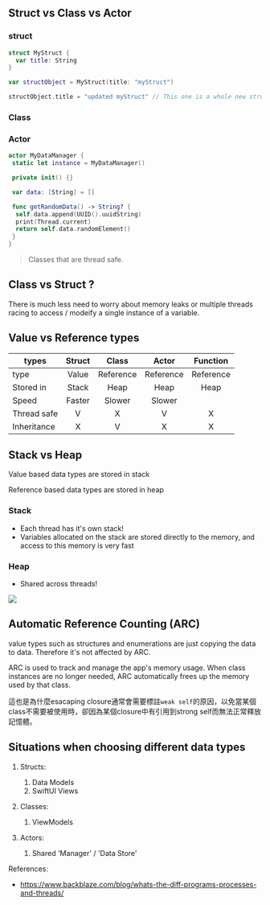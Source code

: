 
## Struct vs Class vs Actor

### struct

```swift
struct MyStruct {
  var title: String
}

var structObject = MyStruct(title: "myStruct")

structObject.title = "updated myStruct" // This one is a whole new struct object
```

### Class

### Actor

```swift
actor MyDataManager {
 static let instance = MyDataManager()

 private init() {}

 var data: [String] = []

 func getRandomData() -> String? {
  self.data.append(UUID().uuidString)
  print(Thread.current)
  return self.data.randomElement()
 }
}
```

> Classes that are thread safe.

## Class vs Struct ?

There is much less need to worry about memory leaks or multiple threads racing to access / modeify a single instance of a variable.

## Value vs Reference types

types | Struct | Class | Actor | Function
---------|:----------:|:---------:|:--------:|:------:|
 type | Value | Reference | Reference | Reference
 Stored in | Stack | Heap | Heap | Heap
 Speed | Faster | Slower | Slower
 Thread safe | V | X | V | X
 Inheritance | X | V | X | X

## Stack vs Heap

Value based data types are stored in stack

Reference based data types are stored in heap

### Stack

- Each thread has it's own stack!
- Variables allocated on the stack are stored directly to the memory, and access to this memory is very fast

### Heap

- Shared across threads!

![](/assets/images/project%20brainstorming.flavor%20flash%20journal.thread_struct_heap.png)

## Automatic Reference Counting (ARC)

value types such as structures and enumerations are just copying the data to data. Therefore it's not affected by ARC.

ARC is used to track and manage the app's memory usage. When class instances are no longer needed, ARC automatically frees up the memory used by that class.

這也是為什麼esacaping closure通常會需要標註`weak self`的原因，以免當某個class不需要被使用時，卻因為某個closure中有引用到strong self而無法正常釋放記憶體。

## Situations when choosing different data types

1. Structs:
   1. Data Models
   2. SwiftUI Views

2. Classes:
   1. ViewModels

3. Actors:
   1. Shared 'Manager' / 'Data Store'

References:
- https://www.backblaze.com/blog/whats-the-diff-programs-processes-and-threads/